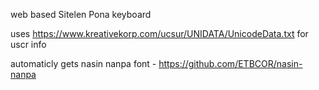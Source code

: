 web based Sitelen Pona keyboard

uses https://www.kreativekorp.com/ucsur/UNIDATA/UnicodeData.txt for uscr info

automaticly gets nasin nanpa font - https://github.com/ETBCOR/nasin-nanpa
